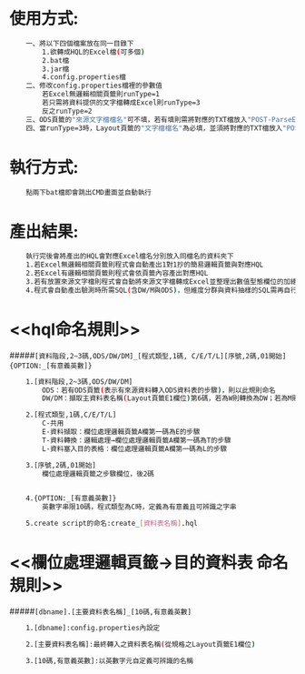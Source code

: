 # 使用方式:
```sh
	一、將以下四個檔案放在同一目錄下
		1.欲轉成HQL的Excel檔(可多個)
		2.bat檔
		3.jar檔
		4.config.properties檔
	二、修改config.properties檔裡的參數值
		若Excel無邏輯相關頁籤則runType=1
		若只需將資料提供的文字檔轉成Excel則runType=3
		反之runType=2
	三、ODS頁籤的"來源文字檔檔名"可不填，若有填則需將對應的TXT檔放入"POST-ParseExcel2HQL/TableLayout/TXTFile/"目錄下
	四、當runType=3時，Layout頁籤的"文字檔檔名"為必填，並須將對應的TXT檔放入"POST-ParseExcel2HQL/TableLayout/TXTFile/"目錄下

```

# 執行方式:
```sh
	點兩下bat檔即會跳出CMD畫面並自動執行

```

# 產出結果:
```sh
	執行完後會將產出的HQL會對應Excel檔名分別放入同檔名的資料夾下
	1.若Excel無邏輯相關頁籤則程式會自動產出1對1抄的簡易邏輯頁籤與對應HQL
	2.若Excel有邏輯相關頁籤則程式會依頁籤內容產出對應HQL
	3.若有放置來源文字檔則程式會自動將來源文字檔轉成Excel並整理出數值型態欄位的加總值,另會再判斷NotNull欄位是否有Null值，若有則報錯
	4.程式會自動產出驗測時所需SQL(含DW/M與ODS)，但維度分群與資料抽樣的SQL需再自行調整
```


# <<hql命名規則>>

#####`[資料階段,2~3碼,ODS/DW/DM]_[程式類型,1碼, C/E/T/L][序號,2碼,01開始]{OPTION:_[有意義英數]}`

```sh
	1.[資料階段,2~3碼,ODS/DW/DM]
		ODS：若有ODS頁籤(表示有來源資料轉入ODS資料表的步驟)，則以此規則命名
		DW/DM：擷取主資料表名稱(Layout頁籤E1欄位)第6碼，若為W則轉換為DW；若為M則轉換為DM

	2.[程式類型,1碼,C/E/T/L]
		C-共用
		E-資料擷取：欄位處理邏輯頁籤A欄第一碼為E的步驟
		T-資料轉換：邏輯處理→欄位處理邏輯頁籤A欄第一碼為T的步驟
		L-資料塞入目的表格：欄位處理邏輯頁籤A欄第一碼為L的步驟

	3.[序號,2碼,01開始]
		欄位處理邏輯頁籤之步驟欄位，後2碼

	
	4.{OPTION:_[有意義英數]}
		英數字串限10碼，程式類型為C時，定義為有意義且可辨識之字串

	5.create script的命名:create_[資料表名稱].hql
```


# <<欄位處理邏輯頁籤→目的資料表 命名規則>>

#####`[dbname].[主要資料表名稱]_[10碼,有意義英數]`

```sh
	1.[dbname]:config.properties內設定

	2.[主要資料表名稱]:最終轉入之資料表名稱(從規格之Layout頁籤E1欄位)

	3.[10碼,有意義英數]:以英數字元自定義可辨識的名稱
```